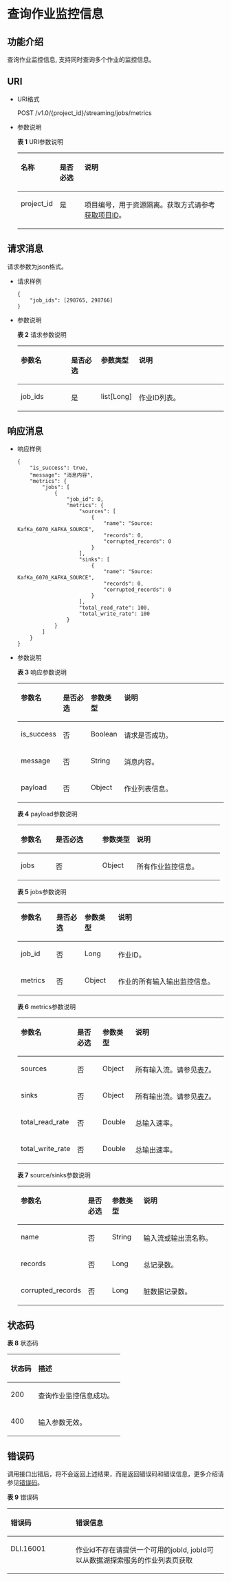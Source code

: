 # 查询作业监控信息<a name="dli_02_0238"></a>

## 功能介绍<a name="section1085315417531"></a>

查询作业监控信息, 支持同时查询多个作业的监控信息。

## URI<a name="section217610222531"></a>

-   URI格式

    POST /v1.0/\{project\_id\}/streaming/jobs/metrics

-   参数说明

    **表 1**  URI参数说明

    <a name="table0238153645318"></a>
    <table><thead align="left"><tr id="row1423933635315"><th class="cellrowborder" valign="top" width="13.101310131013102%" id="mcps1.2.4.1.1"><p id="p17153144195310"><a name="p17153144195310"></a><a name="p17153144195310"></a>名称</p>
    </th>
    <th class="cellrowborder" valign="top" width="12.471247124712471%" id="mcps1.2.4.1.2"><p id="p415344115539"><a name="p415344115539"></a><a name="p415344115539"></a>是否必选</p>
    </th>
    <th class="cellrowborder" valign="top" width="74.42744274427442%" id="mcps1.2.4.1.3"><p id="p8154114117534"><a name="p8154114117534"></a><a name="p8154114117534"></a>说明</p>
    </th>
    </tr>
    </thead>
    <tbody><tr id="row323973613531"><td class="cellrowborder" valign="top" width="13.101310131013102%" headers="mcps1.2.4.1.1 "><p id="p141542411531"><a name="p141542411531"></a><a name="p141542411531"></a>project_id</p>
    </td>
    <td class="cellrowborder" valign="top" width="12.471247124712471%" headers="mcps1.2.4.1.2 "><p id="p0154541125317"><a name="p0154541125317"></a><a name="p0154541125317"></a>是</p>
    </td>
    <td class="cellrowborder" valign="top" width="74.42744274427442%" headers="mcps1.2.4.1.3 "><p id="p1768719515356"><a name="p1768719515356"></a><a name="p1768719515356"></a>项目编号，用于资源隔离。获取方式请参考<a href="获取项目ID.md">获取项目ID</a>。</p>
    </td>
    </tr>
    </tbody>
    </table>


## 请求消息<a name="s3afece1037ea4f62aeffb3db49b97f70"></a>

请求参数为json格式。

-   请求样例

    ```
    {
        "job_ids": [298765, 298766]
    }
    ```

-   参数说明

    **表 2**  请求参数说明

    <a name="table11209133616498"></a>
    <table><thead align="left"><tr id="row1621093613496"><th class="cellrowborder" valign="top" width="25%" id="mcps1.2.5.1.1"><p id="p82102036194919"><a name="p82102036194919"></a><a name="p82102036194919"></a>参数名</p>
    </th>
    <th class="cellrowborder" valign="top" width="15%" id="mcps1.2.5.1.2"><p id="p17210143634912"><a name="p17210143634912"></a><a name="p17210143634912"></a>是否必选</p>
    </th>
    <th class="cellrowborder" valign="top" width="15%" id="mcps1.2.5.1.3"><p id="p15210436174916"><a name="p15210436174916"></a><a name="p15210436174916"></a>参数类型</p>
    </th>
    <th class="cellrowborder" valign="top" width="45%" id="mcps1.2.5.1.4"><p id="p62101436144911"><a name="p62101436144911"></a><a name="p62101436144911"></a>说明</p>
    </th>
    </tr>
    </thead>
    <tbody><tr id="row9210193614919"><td class="cellrowborder" valign="top" width="25%" headers="mcps1.2.5.1.1 "><p id="p122101936164915"><a name="p122101936164915"></a><a name="p122101936164915"></a>job_ids</p>
    </td>
    <td class="cellrowborder" valign="top" width="15%" headers="mcps1.2.5.1.2 "><p id="p12107369490"><a name="p12107369490"></a><a name="p12107369490"></a>是</p>
    </td>
    <td class="cellrowborder" valign="top" width="15%" headers="mcps1.2.5.1.3 "><p id="p1930647115319"><a name="p1930647115319"></a><a name="p1930647115319"></a>list[Long]</p>
    </td>
    <td class="cellrowborder" valign="top" width="45%" headers="mcps1.2.5.1.4 "><p id="p1656133555018"><a name="p1656133555018"></a><a name="p1656133555018"></a>作业ID列表。</p>
    </td>
    </tr>
    </tbody>
    </table>


## 响应消息<a name="section17131775410"></a>

-   响应样例

    ```
    {
        "is_success": true,
        "message": "消息内容",
        "metrics": {
            "jobs": [
                {
                    "job_id": 0,
                    "metrics": {
                        "sources": [
                            {
                                "name": "Source: KafKa_6070_KAFKA_SOURCE",
                                "records": 0,
                                "corrupted_records": 0
                            }
                        ],
                        "sinks": [
                            {
                                "name": "Source: KafKa_6070_KAFKA_SOURCE",
                                "records": 0,
                                "corrupted_records": 0
                            }
                        ],
                        "total_read_rate": 100,
                        "total_write_rate": 100
                    }
                }
            ]
        }
    }
    ```

-   参数说明

    **表 3**  响应参数说明

    <a name="table6601145019588"></a>
    <table><thead align="left"><tr id="row16024504586"><th class="cellrowborder" valign="top" width="17.19%" id="mcps1.2.5.1.1"><p id="p13171718165912"><a name="p13171718165912"></a><a name="p13171718165912"></a>参数名</p>
    </th>
    <th class="cellrowborder" valign="top" width="14.430000000000001%" id="mcps1.2.5.1.2"><p id="p8171111895916"><a name="p8171111895916"></a><a name="p8171111895916"></a>是否必选</p>
    </th>
    <th class="cellrowborder" valign="top" width="12.85%" id="mcps1.2.5.1.3"><p id="p15172141825914"><a name="p15172141825914"></a><a name="p15172141825914"></a>参数类型</p>
    </th>
    <th class="cellrowborder" valign="top" width="55.53%" id="mcps1.2.5.1.4"><p id="p3172918155916"><a name="p3172918155916"></a><a name="p3172918155916"></a>说明</p>
    </th>
    </tr>
    </thead>
    <tbody><tr id="row14602750145820"><td class="cellrowborder" valign="top" width="17.19%" headers="mcps1.2.5.1.1 "><p id="p490554845411"><a name="p490554845411"></a><a name="p490554845411"></a>is_success</p>
    </td>
    <td class="cellrowborder" valign="top" width="14.430000000000001%" headers="mcps1.2.5.1.2 "><p id="p199052486541"><a name="p199052486541"></a><a name="p199052486541"></a>否</p>
    </td>
    <td class="cellrowborder" valign="top" width="12.85%" headers="mcps1.2.5.1.3 "><p id="p13905104815547"><a name="p13905104815547"></a><a name="p13905104815547"></a>Boolean</p>
    </td>
    <td class="cellrowborder" valign="top" width="55.53%" headers="mcps1.2.5.1.4 "><p id="p9715184315565"><a name="p9715184315565"></a><a name="p9715184315565"></a>请求是否成功。</p>
    </td>
    </tr>
    <tr id="row1360205011581"><td class="cellrowborder" valign="top" width="17.19%" headers="mcps1.2.5.1.1 "><p id="p199051948135413"><a name="p199051948135413"></a><a name="p199051948135413"></a>message</p>
    </td>
    <td class="cellrowborder" valign="top" width="14.430000000000001%" headers="mcps1.2.5.1.2 "><p id="p11905048135420"><a name="p11905048135420"></a><a name="p11905048135420"></a>否</p>
    </td>
    <td class="cellrowborder" valign="top" width="12.85%" headers="mcps1.2.5.1.3 "><p id="p8905144818545"><a name="p8905144818545"></a><a name="p8905144818545"></a>String</p>
    </td>
    <td class="cellrowborder" valign="top" width="55.53%" headers="mcps1.2.5.1.4 "><p id="p0300356115613"><a name="p0300356115613"></a><a name="p0300356115613"></a>消息内容。</p>
    </td>
    </tr>
    <tr id="row9602150135820"><td class="cellrowborder" valign="top" width="17.19%" headers="mcps1.2.5.1.1 "><p id="p149051548185410"><a name="p149051548185410"></a><a name="p149051548185410"></a>payload</p>
    </td>
    <td class="cellrowborder" valign="top" width="14.430000000000001%" headers="mcps1.2.5.1.2 "><p id="p89051848145415"><a name="p89051848145415"></a><a name="p89051848145415"></a>否</p>
    </td>
    <td class="cellrowborder" valign="top" width="12.85%" headers="mcps1.2.5.1.3 "><p id="p1290516481549"><a name="p1290516481549"></a><a name="p1290516481549"></a>Object</p>
    </td>
    <td class="cellrowborder" valign="top" width="55.53%" headers="mcps1.2.5.1.4 "><p id="p347411222814"><a name="p347411222814"></a><a name="p347411222814"></a>作业列表信息。</p>
    </td>
    </tr>
    </tbody>
    </table>

    **表 4**  payload参数说明

    <a name="table19266168121016"></a>
    <table><thead align="left"><tr id="row10267198191015"><th class="cellrowborder" valign="top" width="17.19%" id="mcps1.2.5.1.1"><p id="p1726708141017"><a name="p1726708141017"></a><a name="p1726708141017"></a>参数名</p>
    </th>
    <th class="cellrowborder" valign="top" width="23%" id="mcps1.2.5.1.2"><p id="p12671588100"><a name="p12671588100"></a><a name="p12671588100"></a>是否必选</p>
    </th>
    <th class="cellrowborder" valign="top" width="16.97%" id="mcps1.2.5.1.3"><p id="p52671880107"><a name="p52671880107"></a><a name="p52671880107"></a>参数类型</p>
    </th>
    <th class="cellrowborder" valign="top" width="42.84%" id="mcps1.2.5.1.4"><p id="p192671384109"><a name="p192671384109"></a><a name="p192671384109"></a>说明</p>
    </th>
    </tr>
    </thead>
    <tbody><tr id="row2270118141020"><td class="cellrowborder" valign="top" width="17.19%" headers="mcps1.2.5.1.1 "><p id="p1227048121015"><a name="p1227048121015"></a><a name="p1227048121015"></a>jobs</p>
    </td>
    <td class="cellrowborder" valign="top" width="23%" headers="mcps1.2.5.1.2 "><p id="p2270688106"><a name="p2270688106"></a><a name="p2270688106"></a>否</p>
    </td>
    <td class="cellrowborder" valign="top" width="16.97%" headers="mcps1.2.5.1.3 "><p id="p62726831012"><a name="p62726831012"></a><a name="p62726831012"></a>Object</p>
    </td>
    <td class="cellrowborder" valign="top" width="42.84%" headers="mcps1.2.5.1.4 "><p id="p162721817102"><a name="p162721817102"></a><a name="p162721817102"></a>所有作业监控信息。</p>
    </td>
    </tr>
    </tbody>
    </table>

    **表 5**  jobs参数说明

    <a name="table970234313114"></a>
    <table><thead align="left"><tr id="row117027437118"><th class="cellrowborder" valign="top" width="17.19%" id="mcps1.2.5.1.1"><p id="p77021439111"><a name="p77021439111"></a><a name="p77021439111"></a>参数名</p>
    </th>
    <th class="cellrowborder" valign="top" width="13.669999999999998%" id="mcps1.2.5.1.2"><p id="p0702194361112"><a name="p0702194361112"></a><a name="p0702194361112"></a>是否必选</p>
    </th>
    <th class="cellrowborder" valign="top" width="16.259999999999998%" id="mcps1.2.5.1.3"><p id="p4702104312118"><a name="p4702104312118"></a><a name="p4702104312118"></a>参数类型</p>
    </th>
    <th class="cellrowborder" valign="top" width="52.88%" id="mcps1.2.5.1.4"><p id="p67022043141119"><a name="p67022043141119"></a><a name="p67022043141119"></a>说明</p>
    </th>
    </tr>
    </thead>
    <tbody><tr id="row10702134351114"><td class="cellrowborder" valign="top" width="17.19%" headers="mcps1.2.5.1.1 "><p id="p63839124138"><a name="p63839124138"></a><a name="p63839124138"></a>job_id</p>
    </td>
    <td class="cellrowborder" valign="top" width="13.669999999999998%" headers="mcps1.2.5.1.2 "><p id="p1338341215134"><a name="p1338341215134"></a><a name="p1338341215134"></a>否</p>
    </td>
    <td class="cellrowborder" valign="top" width="16.259999999999998%" headers="mcps1.2.5.1.3 "><p id="p19383512141314"><a name="p19383512141314"></a><a name="p19383512141314"></a>Long</p>
    </td>
    <td class="cellrowborder" valign="top" width="52.88%" headers="mcps1.2.5.1.4 "><p id="p12645129101314"><a name="p12645129101314"></a><a name="p12645129101314"></a>作业ID。</p>
    </td>
    </tr>
    <tr id="row2703164312113"><td class="cellrowborder" valign="top" width="17.19%" headers="mcps1.2.5.1.1 "><p id="p53831712191315"><a name="p53831712191315"></a><a name="p53831712191315"></a>metrics</p>
    </td>
    <td class="cellrowborder" valign="top" width="13.669999999999998%" headers="mcps1.2.5.1.2 "><p id="p1738391291315"><a name="p1738391291315"></a><a name="p1738391291315"></a>否</p>
    </td>
    <td class="cellrowborder" valign="top" width="16.259999999999998%" headers="mcps1.2.5.1.3 "><p id="p9383151211318"><a name="p9383151211318"></a><a name="p9383151211318"></a>Object</p>
    </td>
    <td class="cellrowborder" valign="top" width="52.88%" headers="mcps1.2.5.1.4 "><p id="p16840194271320"><a name="p16840194271320"></a><a name="p16840194271320"></a>作业的所有输入输出监控信息。</p>
    </td>
    </tr>
    </tbody>
    </table>

    **表 6**  metrics参数说明

    <a name="table92501265155"></a>
    <table><thead align="left"><tr id="row1825066111516"><th class="cellrowborder" valign="top" width="17.19%" id="mcps1.2.5.1.1"><p id="p72501766152"><a name="p72501766152"></a><a name="p72501766152"></a>参数名</p>
    </th>
    <th class="cellrowborder" valign="top" width="13.669999999999998%" id="mcps1.2.5.1.2"><p id="p16250116161517"><a name="p16250116161517"></a><a name="p16250116161517"></a>是否必选</p>
    </th>
    <th class="cellrowborder" valign="top" width="16.259999999999998%" id="mcps1.2.5.1.3"><p id="p025016641515"><a name="p025016641515"></a><a name="p025016641515"></a>参数类型</p>
    </th>
    <th class="cellrowborder" valign="top" width="52.88%" id="mcps1.2.5.1.4"><p id="p15251467158"><a name="p15251467158"></a><a name="p15251467158"></a>说明</p>
    </th>
    </tr>
    </thead>
    <tbody><tr id="row10251126201516"><td class="cellrowborder" valign="top" width="17.19%" headers="mcps1.2.5.1.1 "><p id="p12251266159"><a name="p12251266159"></a><a name="p12251266159"></a>sources</p>
    </td>
    <td class="cellrowborder" valign="top" width="13.669999999999998%" headers="mcps1.2.5.1.2 "><p id="p172511565152"><a name="p172511565152"></a><a name="p172511565152"></a>否</p>
    </td>
    <td class="cellrowborder" valign="top" width="16.259999999999998%" headers="mcps1.2.5.1.3 "><p id="p02518618154"><a name="p02518618154"></a><a name="p02518618154"></a>Object</p>
    </td>
    <td class="cellrowborder" valign="top" width="52.88%" headers="mcps1.2.5.1.4 "><p id="p15251769155"><a name="p15251769155"></a><a name="p15251769155"></a>所有输入流。请参见<a href="#table17208224152313">表7</a>。</p>
    </td>
    </tr>
    <tr id="row625117671513"><td class="cellrowborder" valign="top" width="17.19%" headers="mcps1.2.5.1.1 "><p id="p3252146121510"><a name="p3252146121510"></a><a name="p3252146121510"></a>sinks</p>
    </td>
    <td class="cellrowborder" valign="top" width="13.669999999999998%" headers="mcps1.2.5.1.2 "><p id="p725219601510"><a name="p725219601510"></a><a name="p725219601510"></a>否</p>
    </td>
    <td class="cellrowborder" valign="top" width="16.259999999999998%" headers="mcps1.2.5.1.3 "><p id="p1825220615154"><a name="p1825220615154"></a><a name="p1825220615154"></a>Object</p>
    </td>
    <td class="cellrowborder" valign="top" width="52.88%" headers="mcps1.2.5.1.4 "><p id="p12252146141519"><a name="p12252146141519"></a><a name="p12252146141519"></a>所有输出流。请参见<a href="#table17208224152313">表7</a>。</p>
    </td>
    </tr>
    <tr id="row172532618159"><td class="cellrowborder" valign="top" width="17.19%" headers="mcps1.2.5.1.1 "><p id="p13253166181515"><a name="p13253166181515"></a><a name="p13253166181515"></a>total_read_rate</p>
    </td>
    <td class="cellrowborder" valign="top" width="13.669999999999998%" headers="mcps1.2.5.1.2 "><p id="p6253126111519"><a name="p6253126111519"></a><a name="p6253126111519"></a>否</p>
    </td>
    <td class="cellrowborder" valign="top" width="16.259999999999998%" headers="mcps1.2.5.1.3 "><p id="p192531263156"><a name="p192531263156"></a><a name="p192531263156"></a>Double</p>
    </td>
    <td class="cellrowborder" valign="top" width="52.88%" headers="mcps1.2.5.1.4 "><p id="p192536691520"><a name="p192536691520"></a><a name="p192536691520"></a>总输入速率。</p>
    </td>
    </tr>
    <tr id="row72531762152"><td class="cellrowborder" valign="top" width="17.19%" headers="mcps1.2.5.1.1 "><p id="p102534616158"><a name="p102534616158"></a><a name="p102534616158"></a>total_write_rate</p>
    </td>
    <td class="cellrowborder" valign="top" width="13.669999999999998%" headers="mcps1.2.5.1.2 "><p id="p825320681516"><a name="p825320681516"></a><a name="p825320681516"></a>否</p>
    </td>
    <td class="cellrowborder" valign="top" width="16.259999999999998%" headers="mcps1.2.5.1.3 "><p id="p525316191513"><a name="p525316191513"></a><a name="p525316191513"></a>Double</p>
    </td>
    <td class="cellrowborder" valign="top" width="52.88%" headers="mcps1.2.5.1.4 "><p id="p192538661519"><a name="p192538661519"></a><a name="p192538661519"></a>总输出速率。</p>
    </td>
    </tr>
    </tbody>
    </table>

    **表 7**  source/sinks参数说明

    <a name="table17208224152313"></a>
    <table><thead align="left"><tr id="row1820812413231"><th class="cellrowborder" valign="top" width="17.19%" id="mcps1.2.5.1.1"><p id="p7209112422312"><a name="p7209112422312"></a><a name="p7209112422312"></a>参数名</p>
    </th>
    <th class="cellrowborder" valign="top" width="13.669999999999998%" id="mcps1.2.5.1.2"><p id="p5209102411234"><a name="p5209102411234"></a><a name="p5209102411234"></a>是否必选</p>
    </th>
    <th class="cellrowborder" valign="top" width="16.259999999999998%" id="mcps1.2.5.1.3"><p id="p92091724112316"><a name="p92091724112316"></a><a name="p92091724112316"></a>参数类型</p>
    </th>
    <th class="cellrowborder" valign="top" width="52.88%" id="mcps1.2.5.1.4"><p id="p14209224142311"><a name="p14209224142311"></a><a name="p14209224142311"></a>说明</p>
    </th>
    </tr>
    </thead>
    <tbody><tr id="row17211142422318"><td class="cellrowborder" valign="top" width="17.19%" headers="mcps1.2.5.1.1 "><p id="p15211202420235"><a name="p15211202420235"></a><a name="p15211202420235"></a>name</p>
    </td>
    <td class="cellrowborder" valign="top" width="13.669999999999998%" headers="mcps1.2.5.1.2 "><p id="p11211182472314"><a name="p11211182472314"></a><a name="p11211182472314"></a>否</p>
    </td>
    <td class="cellrowborder" valign="top" width="16.259999999999998%" headers="mcps1.2.5.1.3 "><p id="p172111724152314"><a name="p172111724152314"></a><a name="p172111724152314"></a>String</p>
    </td>
    <td class="cellrowborder" valign="top" width="52.88%" headers="mcps1.2.5.1.4 "><p id="p11211524132318"><a name="p11211524132318"></a><a name="p11211524132318"></a>输入流或输出流名称。</p>
    </td>
    </tr>
    <tr id="row162113247235"><td class="cellrowborder" valign="top" width="17.19%" headers="mcps1.2.5.1.1 "><p id="p9211624142310"><a name="p9211624142310"></a><a name="p9211624142310"></a>records</p>
    </td>
    <td class="cellrowborder" valign="top" width="13.669999999999998%" headers="mcps1.2.5.1.2 "><p id="p8212142417230"><a name="p8212142417230"></a><a name="p8212142417230"></a>否</p>
    </td>
    <td class="cellrowborder" valign="top" width="16.259999999999998%" headers="mcps1.2.5.1.3 "><p id="p321210245234"><a name="p321210245234"></a><a name="p321210245234"></a>Long</p>
    </td>
    <td class="cellrowborder" valign="top" width="52.88%" headers="mcps1.2.5.1.4 "><p id="p52126246235"><a name="p52126246235"></a><a name="p52126246235"></a>总记录数。</p>
    </td>
    </tr>
    <tr id="row202121244239"><td class="cellrowborder" valign="top" width="17.19%" headers="mcps1.2.5.1.1 "><p id="p15212102417231"><a name="p15212102417231"></a><a name="p15212102417231"></a>corrupted_records</p>
    </td>
    <td class="cellrowborder" valign="top" width="13.669999999999998%" headers="mcps1.2.5.1.2 "><p id="p13212152442311"><a name="p13212152442311"></a><a name="p13212152442311"></a>否</p>
    </td>
    <td class="cellrowborder" valign="top" width="16.259999999999998%" headers="mcps1.2.5.1.3 "><p id="p621210242238"><a name="p621210242238"></a><a name="p621210242238"></a>Long</p>
    </td>
    <td class="cellrowborder" valign="top" width="52.88%" headers="mcps1.2.5.1.4 "><p id="p18212162412235"><a name="p18212162412235"></a><a name="p18212162412235"></a>脏数据记录数。</p>
    </td>
    </tr>
    </tbody>
    </table>


## 状态码<a name="section1917293620545"></a>

**表 8**  状态码

<a name="table4977135213576"></a>
<table><thead align="left"><tr id="row179782052175714"><th class="cellrowborder" valign="top" width="24.33%" id="mcps1.2.3.1.1"><p id="p16978165212576"><a name="p16978165212576"></a><a name="p16978165212576"></a>状态码</p>
</th>
<th class="cellrowborder" valign="top" width="75.67%" id="mcps1.2.3.1.2"><p id="p397895235715"><a name="p397895235715"></a><a name="p397895235715"></a>描述</p>
</th>
</tr>
</thead>
<tbody><tr id="row2978155215711"><td class="cellrowborder" valign="top" width="24.33%" headers="mcps1.2.3.1.1 "><p id="p1479101375814"><a name="p1479101375814"></a><a name="p1479101375814"></a>200</p>
</td>
<td class="cellrowborder" valign="top" width="75.67%" headers="mcps1.2.3.1.2 "><p id="p27911713135819"><a name="p27911713135819"></a><a name="p27911713135819"></a>查询作业监控信息成功。</p>
</td>
</tr>
<tr id="row13209231584"><td class="cellrowborder" valign="top" width="24.33%" headers="mcps1.2.3.1.1 "><p id="p1792161316584"><a name="p1792161316584"></a><a name="p1792161316584"></a>400</p>
</td>
<td class="cellrowborder" valign="top" width="75.67%" headers="mcps1.2.3.1.2 "><p id="p179210138589"><a name="p179210138589"></a><a name="p179210138589"></a>输入参数无效。</p>
</td>
</tr>
</tbody>
</table>

## 错误码<a name="section13596141025715"></a>

调用接口出错后，将不会返回上述结果，而是返回错误码和错误信息，更多介绍请参见[错误码](错误码.md)。

**表 9**  错误码

<a name="zh-cn_topic_0207595520_table847819307387"></a>
<table><thead align="left"><tr id="zh-cn_topic_0207595520_row2479163016383"><th class="cellrowborder" valign="top" width="30%" id="mcps1.2.3.1.1"><p id="zh-cn_topic_0207595520_p114796309389"><a name="zh-cn_topic_0207595520_p114796309389"></a><a name="zh-cn_topic_0207595520_p114796309389"></a>错误码</p>
</th>
<th class="cellrowborder" valign="top" width="70%" id="mcps1.2.3.1.2"><p id="zh-cn_topic_0207595520_p1647973053817"><a name="zh-cn_topic_0207595520_p1647973053817"></a><a name="zh-cn_topic_0207595520_p1647973053817"></a>错误信息</p>
</th>
</tr>
</thead>
<tbody><tr id="zh-cn_topic_0207595520_row1047920308387"><td class="cellrowborder" valign="top" width="30%" headers="mcps1.2.3.1.1 "><p id="p5779114323613"><a name="p5779114323613"></a><a name="p5779114323613"></a>DLI.16001</p>
</td>
<td class="cellrowborder" valign="top" width="70%" headers="mcps1.2.3.1.2 "><p id="p1405019133714"><a name="p1405019133714"></a><a name="p1405019133714"></a>作业id不存在请提供一个可用的jobId, jobId可以从数据湖探索服务的作业列表页获取</p>
</td>
</tr>
</tbody>
</table>

